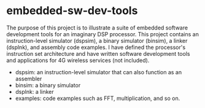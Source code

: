 # embedded-sw-dev-tools
The purpose of this project is to illustrate a suite of embedded software development tools for an imaginary DSP processor.
This project contains an instruction-level simulator (dspsim), a binary simulator (binsim), a linker (dsplnk), and assembly code examples. 
I have defined the processor's instruction set architecture and have written software development tools and applications for 4G wireless services (not included).
- dspsim: an instruction-level simulator that can also function as an assembler
- binsim: a binary simulator
- dsplnk: a linker
- examples: code examples such as FFT, multiplication, and so on.
